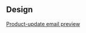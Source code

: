 
## Design

[Product-update email preview](https://www.figma.com/file/53TbJKvL5uMHLW5IKK231B/Automizely-Dropshipping-(For-Dev)?node-id=198%3A5999)